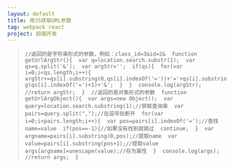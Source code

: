 ```yaml
---
layout: default
title: 用JS获取URL参数
tag: webpack react
project: 前端开发
---
```


>`//返回的是字符串形式的参数，例如：class_id=3&id=2& 
    function getUrlArgStr(){ 
        var q=location.search.substr(1); 
        var qs=q.split('&'); 
        var argStr=''; 
        if(qs){ 
            for(var i=0;i<qs.length;i++){ 
          argStr+=qs[i].substring(0,qs[i].indexOf('='))+'='+qs[i].substring(qs[i].indexOf('=')+1)+'&'; 
            } 
        } 
        console.log(argStr);
        //return argStr; 
    } 
    //返回的是对象形式的参数 
    function getUrlArgObject(){ 
        var args=new Object(); 
        var query=location.search.substring(1);//获取查询串 
        var pairs=query.split(",");//在逗号处断开 
        for(var i=0;i<pairs.length;i++){ 
            var pos=pairs[i].indexOf('=');//查找name=value 
            if(pos==-1){//如果没有找到就跳过 
                continue; 
            } 
            var argname=pairs[i].substring(0,pos);//提取name 
            var value=pairs[i].substring(pos+1);//提取value 
            args[argname]=unescape(value);//存为属性 
        } 
        console.log(args);
        //return args; 
    }`
